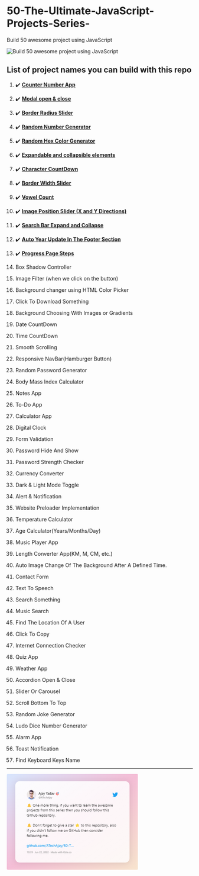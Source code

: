 # 50-The-Ultimate-JavaScript-Projects-Series-

Build 50 awesome project using JavaScript

![Build 50 awesome project using JavaScript]('https://pbs.twimg.com/media/F3OJ_o0bcAApLD7?format=jpg')

## List of project names you can build with this repo

1. :heavy_check_mark: **[Counter Number App](/01%20-%20Count%20Number%20App/)**

1. :heavy_check_mark: **[Modal open & close](/02%20-%20Modal%20or%20Popup%20Window/)**

1. :heavy_check_mark: **[Border Radius Slider](03%20-%20Border%20Radius%20Slider/)**

1. :heavy_check_mark: **[Random Number Generator](04%20-%20Random%20Number%20Generator)**

1. :heavy_check_mark: **[Random Hex Color Generator](05%20-%20Random%20Hex%20Color%20Generator)**

1. :heavy_check_mark: **[Expandable and collapsible elements](06%20-%20𝗘𝘅𝗽𝗮𝗻𝗱𝗮𝗯𝗹𝗲%20𝗮𝗻𝗱%20𝗰𝗼𝗹𝗹𝗮𝗽𝘀𝗶𝗯𝗹𝗲%20elements)**

1. :heavy_check_mark: **[Character CountDown](07%20-%20Twitter%20character%20count)**

1. :heavy_check_mark: **[Border Width Slider](/08%20-%20Border%20Width%20Slider/)**

1. :heavy_check_mark: **[Vowel Count](09%20-%20Vowel%20Count)**

1. :heavy_check_mark: **[Image Position Slider (X and Y Directions)](10%20-%20img%20Position%20Slider)**

1. :heavy_check_mark: **[Search Bar Expand and Collapse](11%20-%20Search%20Bar%20Expand%20&%20collapse)**

1. :heavy_check_mark: **[Auto Year Update In The Footer Section](12%20-%20Footer%20Date%20Auto%20Update)**

1. :heavy_check_mark: **[Progress Page Steps](13%20-%20Progress%20Page%20Steps)**

1. Box Shadow Controller

1. Image Filter (when we click on the button)

1. Background changer using HTML Color Picker

1. Click To Download Something

1. Background Choosing With Images or Gradients

1. Date CountDown

1. Time CountDown

1. Smooth Scrolling

1. Responsive NavBar(Hamburger Button)

1. Random Password Generator

1. Body Mass Index Calculator

1. Notes App

1. To-Do App

1. Calculator App

1. Digital Clock

1. Form Validation

1. Password Hide And Show

1. Password Strength Checker

1. Currency Converter

1. Dark & Light Mode Toggle

1. Alert & Notification

1. Website Preloader Implementation

1. Temperature Calculator

1. Age Calculator(Years/Months/Day)

1. Music Player App

1. Length Converter App(KM, M, CM, etc.)

1. Auto Image Change Of The Background After A Defined Time.

1. Contact Form

1. Text To Speech

1. Search Something

1. Music Search

1. Find The Location Of A User

1. Click To Copy

1. Internet Connection Checker

1. Quiz App

1. Weather App

1. Accordion Open & Close

1. Slider Or Carousel

1. Scroll Bottom To Top

1. Random Joke Generator

1. Ludo Dice Number Generator

1. Alarm App

1. Toast Notification

1. Find Keyboard Keys Name

---

![One more Thing](/_images/OneMoreThing.png)
